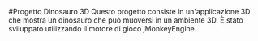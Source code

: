 #Progetto Dinosauro 3D
Questo progetto consiste in un'applicazione 3D che mostra un dinosauro che può muoversi in un ambiente 3D. È stato sviluppato utilizzando il motore di gioco jMonkeyEngine.
